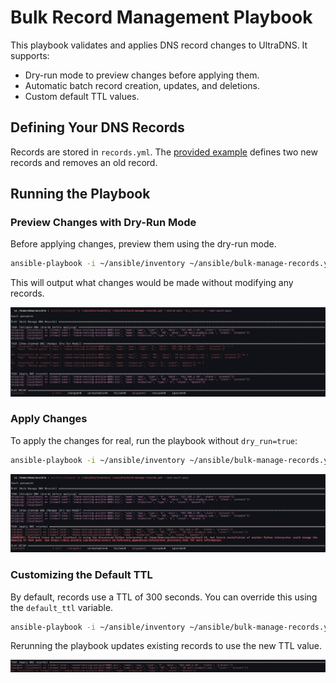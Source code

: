 # Bulk Record Management Playbook

This playbook validates and applies DNS record changes to UltraDNS. It supports:

* Dry-run mode to preview changes before applying them.
* Automatic batch record creation, updates, and deletions.
* Custom default TTL values.

## Defining Your DNS Records

Records are stored in `records.yml`. The [provided example](./records.yml) defines two new records and removes an old record.

## Running the Playbook

### Preview Changes with Dry-Run Mode

Before applying changes, preview them using the dry-run mode.

```bash
ansible-playbook -i ~/ansible/inventory ~/ansible/bulk-manage-records.yml --extra-vars 'dry_run=true' --ask-vault-pass
```

This will output what changes would be made without modifying any records.

![Screenshot of dry run](./img/ss1.png)

### Apply Changes

To apply the changes for real, run the playbook without `dry_run=true`:

```bash
ansible-playbook -i ~/ansible/inventory ~/ansible/bulk-manage-records.yml --ask-vault-pass
```

![Screenshot of changes being made](./img/ss2.png)

### Customizing the Default TTL

By default, records use a TTL of 300 seconds. You can override this using the `default_ttl` variable.

```bash
ansible-playbook -i ~/ansible/inventory ~/ansible/bulk-manage-records.yml --extra-vars 'default_ttl=600' --ask-vault-pass
```

Rerunning the playbook updates existing records to use the new TTL value.

![Screenshot of TTL being updated](./img/ss3.png)
